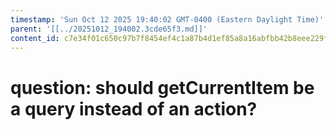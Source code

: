 ```yaml
---
timestamp: 'Sun Oct 12 2025 19:40:02 GMT-0400 (Eastern Daylight Time)'
parent: '[[../20251012_194002.3cde65f3.md]]'
content_id: c7e34f01c650c97b7f8454ef4c1a87b4d1ef85a8a16abfbb42b8eee229f0e652
---
```


# question: should getCurrentItem be a query instead of an action?
